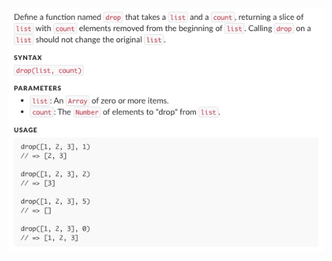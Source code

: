 ![screengrab of instructions](https://raw.githubusercontent.com/taylorjosephgriffin/warm-ups/master/warm-up2/warm-up-instructions/Untitled.jpeg?raw=true)
